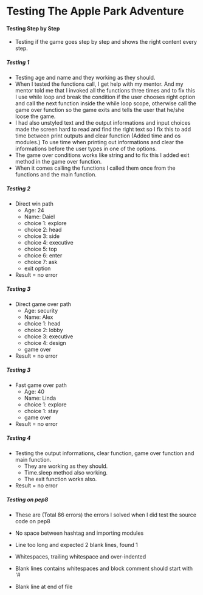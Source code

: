 # Testing The Apple Park Adventure

#### Testing Step by Step

- Testing if the game goes step by step and shows the right content every step. 

##### Testing 1

- Testing age and name and they working as they should. 
- When I tested the functions call, I get help with my mentor. And my mentor told me that I invoked all the functions three times and to fix this I use while loop and break the condition if the user chooses right option and call the next function inside the while loop scope, otherwise call the game over function so the game exits and tells the user that he/she loose the game.
- I had also unstyled text and the output informations and input choices made the screen hard to read and find the right text so I fix this to add time between print outputs and clear function (Added time and os modules.) To use time when printing out informations and clear the informations before the user types in one of the options.
- The game over conditions works like string and to fix this I added exit method in the game over function.
- When it comes calling the functions I called them once from the functions and the main function.

 ##### Testing 2

- Direct win path
  - Age: 24
  - Name: Daiel
  - choice 1: explore
  - choice 2: head
  - choice 3: side
  - choice 4: executive
  - choice 5: top
  - choice 6: enter
  - choice 7: ask
  - exit option
- Result = no error

 ##### Testing 3 

- Direct game over path
  - Age: security
  - Name: Alex
  - choice 1: head
  - choice 2: lobby
  - choice 3: executive
  - choice 4: design
  - game over
- Result = no error

##### Testing 3 

- Fast game over path
  - Age: 40
  - Name: Linda
  - choice 1: explore
  - choice 1: stay
  - game over
- Result = no error

##### Testing 4

- Testing the output informations, clear function, game over function and main function.
  - They are working as they should.
  - Time.sleep method also working.
  - The exit function works also.
- Result = no error

##### Testing on pep8 

- These are (Total 86 errors) the errors I solved when I did test the source code on pep8

- No space between hashtag and importing modules
- Line too long and expected 2 blank lines, found 1
- Whitespaces, trailing whitespace and over-indented
- Blank lines contains whitespaces and block comment should start with '# 
- Blank line at end of file
